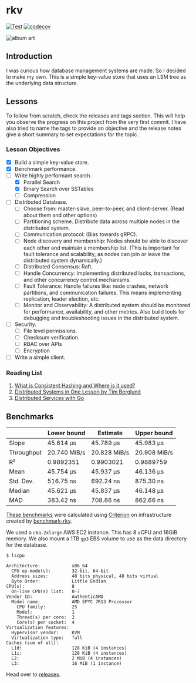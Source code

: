 # rkv

[![Test](https://github.com/ltbringer/rkv/actions/workflows/test.yml/badge.svg)](https://github.com/ltbringer/rkv/actions/workflows/test.yml)
[![codecov](https://codecov.io/gh/ltbringer/rkv/branch/main/graph/badge.svg?token=KMV5N5WM3G)](https://codecov.io/gh/ltbringer/rkv)

![album art](https://codecov.io/gh/ltbringer/rkv/branch/main/graphs/tree.svg?token=KMV5N5WM3G)

## Introduction

I was curious how database management systems are made. So I decided to make my own. This is a simple key-value store that uses an LSM tree as the underlying data structure.

## Lessons

To follow from scratch, check the releases and tags section. This will help you observe the progress on this project from the very first commit. I have also tried to name the tags to provide an objective and the release notes give a short summary to set expectations for the topic.

### Lesson Objectives 

- [x] Build a simple key-value store.
- [x] Benchmark performance.
- [ ] Write highly performant search.
  - [x] Parallel Search
  - [x] Binary Search over SSTables
  - [ ] Compression
- [ ] Distributed Database.
  - [ ] Choose from: master-slave, peer-to-peer, and client-server. (Read about them and other options)
  - [ ] Partitioning scheme. Distribute data across multiple nodes in the distributed system.
  - [ ] Communication protocol: (Bias towards gRPC).
  - [ ] Node discovery and membership: Nodes should be able to discover each other and maintain a membership list. (This is important for fault tolerance and scalability, as nodes can join or leave the distributed system dynamically.)
  - [ ] Distributed Consensus: Raft.
  - [ ] Handle Concurrency: Implementing distributed locks, transactions, and other concurrency control mechanisms.
  - [ ] Fault Tolerance: Handle failures like: node crashes, network partitions, and communication failures. This means implementing replication, leader election, etc.
  - [ ] Monitor and Observability: A distributed system should be monitored for performance, availability, and other metrics. Also build tools for debugging and troubleshooting issues in the distributed system.
- [ ] Security.
  - [ ] File level permissions.
  - [ ] Checksum verification.
  - [ ] RBAC over APIs
  - [ ] Encryption
- [ ] Write a simple client.

### Reading List

1. [What is Consistent Hashing and Where is it used?](https://www.youtube.com/watch?v=zaRkONvyGr8&ab_channel=GauravSen)
2. [Distributed Systems in One Lesson by Tim Berglund](https://www.youtube.com/watch?v=Y6Ev8GIlbxc&ab_channel=DevoxxPoland)
3. [Distributed Services with Go](https://www.oreilly.com/library/view/distributed-services-with/9781680508376/)

## Benchmarks

|             | Lower bound   | Estimate      | Upper bound   |
|-------------|---------------|---------------|---------------|
| Slope       | 45.614 µs     | 45.789 µs     | 45.983 µs     |
| Throughput  | 20.740 MiB/s  | 20.828 MiB/s  | 20.908 MiB/s  |
| R²          | 0.9892351     | 0.9903021     | 0.9889759     |
| Mean        | 45.754 µs     | 45.937 µs     | 46.136 µs     |
| Std. Dev.   | 516.75 ns     | 692.24 ns     | 875.30 ns     |
| Median      | 45.621 µs     | 45.837 µs     | 46.148 µs     |
| MAD         | 383.42 ns     | 708.86 ns     | 862.66 ns     |

[These benchmarks](https://ltbringer.s3.ap-south-1.amazonaws.com/projects/rkv/reports/0.0.6/10000000/500/report/index.html) were calculated using [Criterion](https://github.com/bheisler/criterion.rs) on infrastructure created by [benchmark-rkv](https://github.com/ltbringer/benchmark-rkv).

We used a `c6a.2xlarge` AWS EC2 instance. This has 8 vCPU and 16GiB memory. We also mount a 1TB `gp3` EBS volume to use as the data directory for the database.

```text
$ lscpu

Architecture:            x86_64
  CPU op-mode(s):        32-bit, 64-bit
  Address sizes:         48 bits physical, 48 bits virtual
  Byte Order:            Little Endian
CPU(s):                  8
  On-line CPU(s) list:   0-7
Vendor ID:               AuthenticAMD
  Model name:            AMD EPYC 7R13 Processor
    CPU family:          25
    Model:               1
    Thread(s) per core:  2
    Core(s) per socket:  4
Virtualization features: 
  Hypervisor vendor:     KVM
  Virtualization type:   full
Caches (sum of all):     
  L1d:                   128 KiB (4 instances)
  L1i:                   128 KiB (4 instances)
  L2:                    2 MiB (4 instances)
  L3:                    16 MiB (1 instance)
```

Head over to [releases](https://github.com/ltbringer/rkv/releases).

